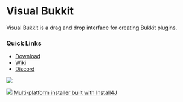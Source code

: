# Visual Bukkit
Visual Bukkit is a drag and drop interface for creating Bukkit plugins.

### Quick Links
- [Download](https://github.com/OfficialDonut/VisualBukkit/releases)
- [Wiki](https://github.com/OfficialDonut/VisualBukkit/wiki)
- [Discord](https://discord.gg/ugkvGpu)

![](https://i.imgur.com/NvKdV9G.png)

[![](https://www.ej-technologies.com/images/product_banners/install4j_small.png) Multi-platform installer built with Install4J](https://www.ej-technologies.com/products/install4j/overview.html)

